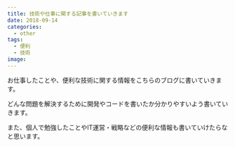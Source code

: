 ```yaml
---
title: 技術や仕事に関する記事を書いていきます
date: 2018-09-14
categories:
  - other
tags:
  - 便利
  - 技術
image: 
---
```

お仕事したことや、便利な技術に関する情報をこちらのブログに書いていきます。

<!--more-->

どんな問題を解決するために開発やコードを書いたか分かりやすいよう書いていきます。

また、個人で勉強したことやIT運営・戦略などの便利な情報も書いていけたらなと思います。

